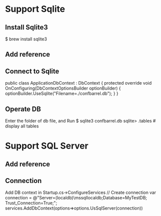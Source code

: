 
# Support Sqlite
## Install Sqlite3
$ brew install sqlite3

## Add reference
<PackageReference Include="Microsoft.EntityFrameworkCore.Sqlite" Version= "1.1.1"/>

## Connect to Sqlite
 public class ApplicationDbContext : DbContext
 {
        protected override void OnConfiguring(DbContextOptionsBuilder optionBuilder)
        {
            optionBuilder.UseSqlite("Filename=./confbarrel.db");
        }
 }

## Operate DB
Enter the folder of db file, and Run 
$ sqlite3 confbarrel.db
sqlite> .tables         # display all tables


# Support SQL Server
## Add reference
<PackageReference Include="Microsoft.EntityFrameworkCore.SqlServer" Version= "1.1.1"/>

## Connection
Add DB context in Startup.cs->ConfigureServices
// Create connection
var connection = @"Server=(localdb)\mssqllocaldb;Database=MyTestDB; Trust_Connection=True;";
services.AddDbContext<AppDBContext>(options=>options.UsSqlServer(connection))
